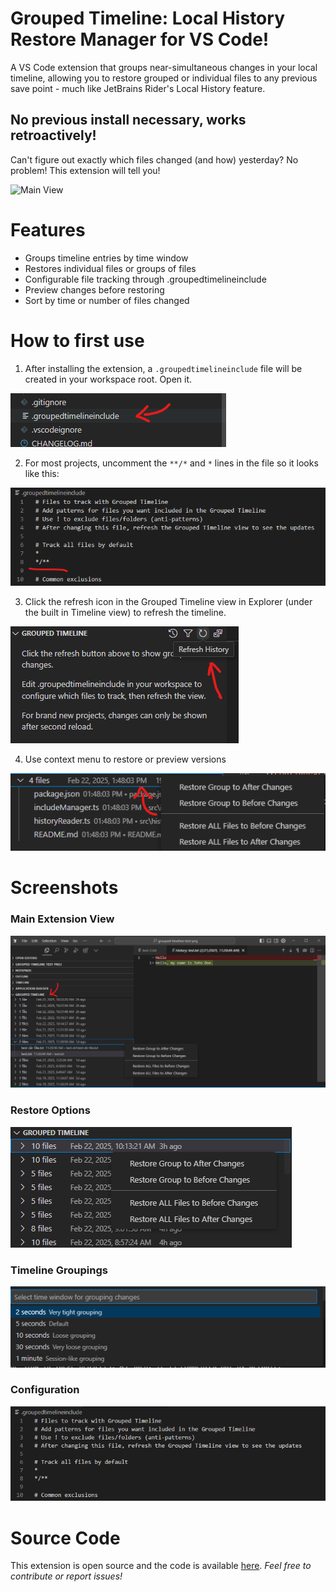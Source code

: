 # Grouped Timeline: Local History Restore Manager for VS Code!

A VS Code extension that groups near-simultaneous changes in your local timeline, allowing you to restore grouped or individual files to any previous save point - much like JetBrains Rider's Local History feature.

## No previous install necessary, works retroactively!
Can't figure out exactly which files changed (and how) yesterday? No problem! This extension will tell you!

![Main View](https://github.com/bjothorl/grouped-timeline-extension/blob/master/images/grouped-timeline.gif?raw=true)

# Features
- Groups timeline entries by time window
- Restores individual files or groups of files
- Configurable file tracking through .groupedtimelineinclude
- Preview changes before restoring
- Sort by time or number of files changed

# How to first use
1. After installing the extension, a `.groupedtimelineinclude` file will be created in your workspace root. Open it.

![Include file](https://github.com/bjothorl/grouped-timeline-extension/blob/master/images/include-file-in-root.png?raw=true)

2. For most projects, uncomment the `**/*` and `*` lines in the file so it looks like this:

![Config settings](https://github.com/bjothorl/grouped-timeline-extension/blob/master/images/config-uncomment.png?raw=true)

3. Click the refresh icon in the Grouped Timeline view in Explorer (under the built in Timeline view) to refresh the timeline.

![Refresh](https://github.com/bjothorl/grouped-timeline-extension/blob/master/images/refresh-button.png?raw=true)

4. Use context menu to restore or preview versions

![Context Menu](https://github.com/bjothorl/grouped-timeline-extension/blob/master/images/context-menu.png?raw=true)

# Screenshots

### Main Extension View
![Main View](https://github.com/bjothorl/grouped-timeline-extension/blob/master/images/screenshot.png?raw=true)

### Restore Options
![Restore Options](https://github.com/bjothorl/grouped-timeline-extension/blob/master/images/restore_options.png?raw=true)

### Timeline Groupings
![Timeline Groupings](https://github.com/bjothorl/grouped-timeline-extension/blob/master/images/groupings.png?raw=true)

### Configuration
![Configuration](https://github.com/bjothorl/grouped-timeline-extension/blob/master/images/config.png?raw=true)

# Source Code
This extension is open source and the code is available [here](https://github.com/bjothorl/grouped-timeline-extension).
_Feel free to contribute or report issues!_
